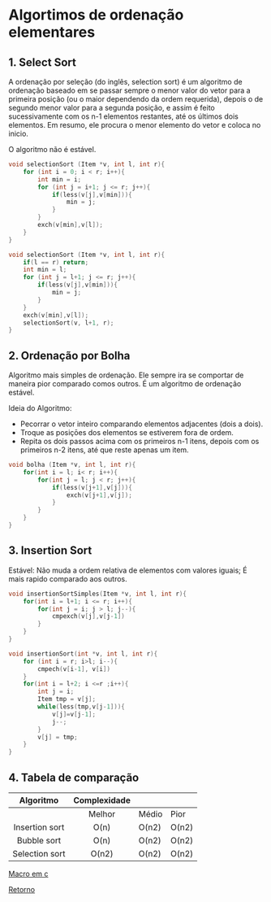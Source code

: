 # Algortimos de ordenação elementares


## 1. Select Sort

A ordenação por seleção (do inglês, selection sort) é um algoritmo de ordenação baseado em se passar sempre o menor valor do vetor para a primeira posição (ou o maior dependendo da ordem requerida), depois o de segundo menor valor para a segunda posição, e assim é feito sucessivamente com os n-1 elementos restantes, até os últimos dois elementos. Em resumo, ele procura o menor elemento do vetor e coloca no inicio.

O algoritmo não é estável.

~~~C
void selectionSort (Item *v, int l, int r){
    for (int i = 0; i < r; i++){
        int min = i;
        for (int j = i+1; j <= r; j++){
            if(less(v[j],v[min])){
                min = j;
            }
        }
        exch(v[min],v[l]);
    }
}
~~~

~~~C
void selectionSort (Item *v, int l, int r){
    if(l == r) return;
    int min = l;
    for (int j = l+1; j <= r; j++){
        if(less(v[j],v[min])){
            min = j;
        }
    }
    exch(v[min],v[l]);
    selectionSort(v, l+1, r);
}
~~~

## 2. Ordenação por Bolha

Algoritmo mais simples de ordenação.
Ele sempre ira se comportar de maneira pior comparado comos outros.
É um algoritmo de ordenação estável.

Ideia do Algoritmo:

- Pecorrar o vetor inteiro comparando elementos adjacentes (dois a dois).
- Troque as posiçōes dos elementos se estiverem fora de ordem.
- Repita os dois passos acima com os primeiros n-1 itens, depois com os primeiros n-2 itens, até que reste apenas um item.


~~~C
void bolha (Item *v, int l, int r){
    for(int i = l; i< r; i++){
        for(int j = l; j < r; j++){
            if(less(v[j+1],v[j])){
                exch(v[j+1],v[j]);
            }
        }
    }
}
~~~

## 3. Insertion Sort

Estável: Não muda a ordem relativa de elementos com valores iguais;
É mais rapido comparado aos outros.
~~~C
void insertionSortSimples(Item *v, int l, int r){
    for(int i = l+1; i <= r; i++){
        for(int j = i; j > l; j--){
            cmpexch(v[j],v[j-1])
        }
    }
}
~~~

~~~C
void insertionSort(int *v, int l, int r){
    for (int i = r; i>l; i--){
        cmpech(v[i-1], v[i])
    }
    for(int i = l+2; i <=r ;i++){
        int j = i;
        Item tmp = v[j];
        while(less(tmp,v[j-1])){
            v[j]=v[j-1];
            j--;
        }
        v[j] = tmp;
    }
}
~~~

## 4. Tabela de comparação

|     Algoritmo    | Complexidade |            |       |
|:----------------:|:------------:|------------|-------|
|                  |    Melhor    |   Médio    | Pior  |
| Insertion sort |     O(n)     | O(n2)      | O(n2) |
| Bubble sort    | O(n)         | O(n2)      | O(n2) |
| Selection sort | O(n2)        | O(n2)      | O(n2) |


[Macro em c](macroEmC.md)

[Retorno](/README.md)
